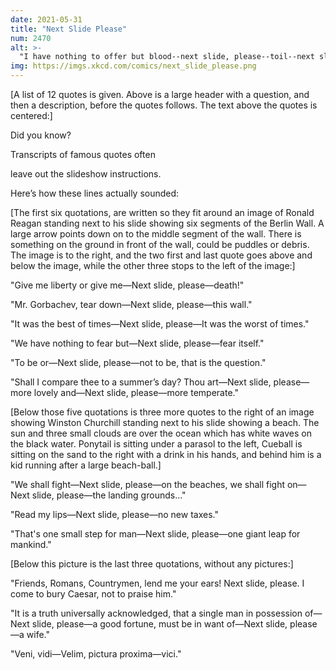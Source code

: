 ```yaml
---
date: 2021-05-31
title: "Next Slide Please"
num: 2470
alt: >-
  "I have nothing to offer but blood--next slide, please--toil--next slide, please--tears, and--next slide, please--sweat."
img: https://imgs.xkcd.com/comics/next_slide_please.png
---
```

[A list of 12 quotes is given. Above is a large header with a question, and then a description, before the quotes follows. The text above the quotes is centered:]

Did you know?

Transcripts of famous quotes often

leave out the slideshow instructions.

Here’s how these lines actually sounded:

[The first six quotations, are written so they fit around an image of Ronald Reagan standing next to his slide showing six segments of the Berlin Wall. A large arrow points down on to the middle segment of the wall. There is something on the ground in front of the wall, could be puddles or debris. The image is to the right, and the two first and last quote goes above and below the image, while the other three stops to the left of the image:]

"Give me liberty or give me—Next slide, please—death!"

"Mr. Gorbachev, tear down—Next slide, please—this wall."

"It was the best of times—Next slide, please—It was the worst of times."

"We have nothing to fear but—Next slide, please—fear itself."

"To be or—Next slide, please—not to be, that is the question."

"Shall I compare thee to a summer’s day? Thou art—Next slide, please—more lovely and—Next slide, please—more temperate."

[Below those five quotations is three more quotes to the right of an image showing Winston Churchill standing next to his slide showing a beach. The sun and three small clouds are over the ocean which has white waves on the black water. Ponytail is sitting under a parasol to the left, Cueball is sitting on the sand to the right with a drink in his hands, and behind him is a kid running after a large beach-ball.]

"We shall fight—Next slide, please—on the beaches, we shall fight on—Next slide, please—the landing grounds..."

"Read my lips—Next slide, please—no new taxes."

"That's one small step for man—Next slide, please—one giant leap for mankind."

[Below this picture is the last three quotations, without any pictures:]

"Friends, Romans, Countrymen, lend me your ears! Next slide, please. I come to bury Caesar, not to praise him."

"It is a truth universally acknowledged, that a single man in possession of—Next slide, please—a good fortune, must be in want of—Next slide, please—a wife."

"Veni, vidi—Velim, pictura proxima—vici."